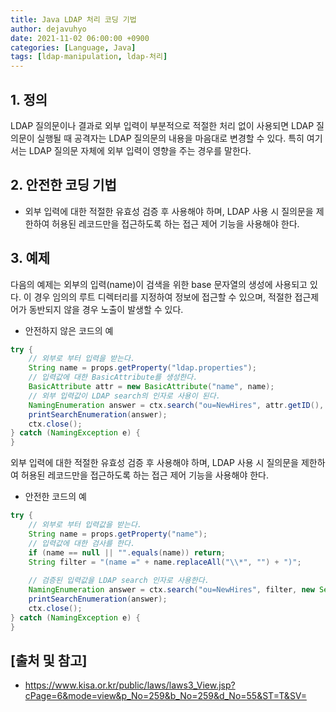 ```yaml
---
title: Java LDAP 처리 코딩 기법
author: dejavuhyo
date: 2021-11-02 06:00:00 +0900
categories: [Language, Java]
tags: [ldap-manipulation, ldap-처리]
---
```


## 1. 정의
LDAP 질의문이나 결과로 외부 입력이 부분적으로 적절한 처리 없이 사용되면 LDAP 질의문이 실행될 때 공격자는 LDAP 질의문의 내용을 마음대로 변경할 수 있다. 특히 여기서는 LDAP 질의문 자체에 외부 입력이 영향을 주는 경우를 말한다.

## 2. 안전한 코딩 기법

* 외부 입력에 대한 적절한 유효성 검증 후 사용해야 하며, LDAP 사용 시 질의문을 제한하여 허용된 레코드만을 접근하도록 하는 접근 제어 기능을 사용해야 한다.

## 3. 예제
다음의 예제는 외부의 입력(name)이 검색을 위한 base 문자열의 생성에 사용되고 있다. 이 경우 임의의 루트 디렉터리를 지정하여 정보에 접근할 수 있으며, 적절한 접근제어가 동반되지 않을 경우 노출이 발생할 수 있다.

* 안전하지 않은 코드의 예

```java
try {
    // 외부로 부터 입력을 받는다.
    String name = props.getProperty("ldap.properties");
    // 입력값에 대한 BasicAttribute를 생성한다.
    BasicAttribute attr = new BasicAttribute("name", name);
    // 외부 입력값이 LDAP search의 인자로 사용이 된다.
    NamingEnumeration answer = ctx.search("ou=NewHires", attr.getID(), new SearchControls());
    printSearchEnumeration(answer);
    ctx.close();
} catch (NamingException e) {
}
```

외부 입력에 대한 적절한 유효성 검증 후 사용해야 하며, LDAP 사용 시 질의문을 제한하여 허용된 레코드만을 접근하도록 하는 접근 제어 기능을 사용해야 한다.

* 안전한 코드의 예

```java
try {
    // 외부로 부터 입력값을 받는다.
    String name = props.getProperty("name");
    // 입력값에 대한 검사를 한다.
    if (name == null || "".equals(name)) return;
    String filter = "(name =" + name.replaceAll("\\*", "") + ")";
    
    // 검증된 입력값을 LDAP search 인자로 사용한다.
    NamingEnumeration answer = ctx.search("ou=NewHires", filter, new SearchControls());
    printSearchEnumeration(answer);
    ctx.close();
} catch (NamingException e) {
}
```

## [출처 및 참고]
* <https://www.kisa.or.kr/public/laws/laws3_View.jsp?cPage=6&mode=view&p_No=259&b_No=259&d_No=55&ST=T&SV=>
